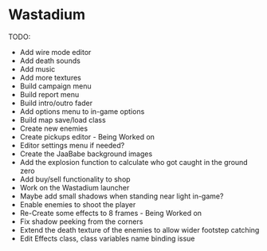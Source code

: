 # Wastadium

TODO:
  - Add wire mode editor
  - Add death sounds
  - Add music
  - Add more textures
  - Build campaign menu
  - Build report menu
  - Build intro/outro fader
  - Add options menu to in-game options
  - Build map save/load class
  - Create new enemies
  - Create pickups editor  - Being Worked on
  - Editor settings menu if needed?
  - Create the JaaBabe background images
  - Add the explosion function to calculate who got caught in the ground zero
  - Add buy/sell functionality to shop
  - Work on the Wastadium launcher
  - Maybe add small shadows when standing near light in-game?
  - Enable enemies to shoot the player
  - Re-Create some effects to 8 frames  - Being Worked on 
  - Fix shadow peeking from the corners
  - Extend the death texture of the enemies to allow wider footstep catching
  - Edit Effects class, class variables name binding issue
